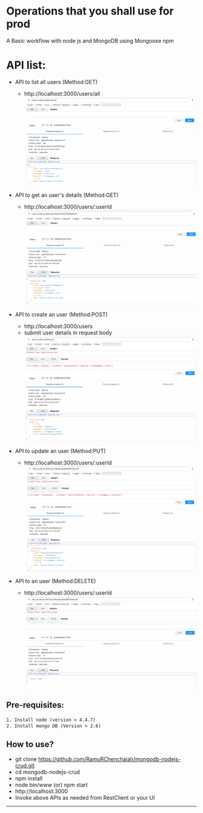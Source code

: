 # Operations that you shall use for prod 
A Basic workflow with node js and MongoDB using Mongoose npm

# API list: 
- API to list all users (Method:GET)
	- http://localhost:3000/users/all
![alt text](https://github.com/RamuRChenchaiah/mongodb-nodejs-crud/blob/master/userguide/get-all-users.PNG "Get All Users")
	
- API to get an user's details  (Method:GET)
	- http://localhost:3000/users/:userId
![alt text](https://github.com/RamuRChenchaiah/mongodb-nodejs-crud/blob/master/userguide/get-specific-user-detail.PNG "Get specific user detail")


- API to create an user (Method:POST)
	- http://localhost:3000/users
	- submit user details in request body
![alt text](https://github.com/RamuRChenchaiah/mongodb-nodejs-crud/blob/master/userguide/create-user.PNG "Create an user")

- API to update an user (Method:PUT)
	- http://localhost:3000/users/:userId
![alt text](https://github.com/RamuRChenchaiah/mongodb-nodejs-crud/blob/master/userguide/Update-user.PNG "Update an user detail")

- API to an user (Method:DELETE)
	- http://localhost:3000/users/:userId
![alt text](https://github.com/RamuRChenchaiah/mongodb-nodejs-crud/blob/master/userguide/delete-user.PNG  "Delete an user")

## Pre-requisites:
```
1. Install node (version > 4.4.7)
2. Install mongo DB (Version > 2.6)
```


## How to use?
- git clone https://github.com/RamuRChenchaiah/mongodb-nodejs-crud.git
- cd mongodb-nodejs-crud
- npm install
- node bin/www   (or)  npm start
- http://localhost:3000
- Invoke above APIs as needed from RestClient or your UI

---
 